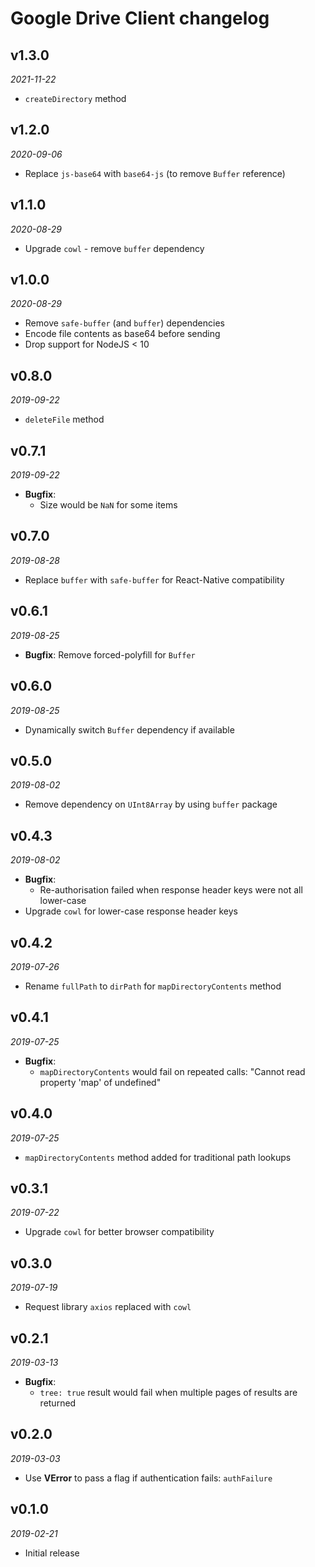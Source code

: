 # Google Drive Client changelog

## v1.3.0
_2021-11-22_

 * `createDirectory` method

## v1.2.0
_2020-09-06_

 * Replace `js-base64` with `base64-js` (to remove `Buffer` reference)

## v1.1.0
_2020-08-29_

 * Upgrade `cowl` - remove `buffer` dependency

## v1.0.0
_2020-08-29_

 * Remove `safe-buffer` (and `buffer`) dependencies
 * Encode file contents as base64 before sending
 * Drop support for NodeJS < 10

## v0.8.0
_2019-09-22_

 * `deleteFile` method

## v0.7.1
_2019-09-22_

 * **Bugfix**:
   * Size would be `NaN` for some items

## v0.7.0
_2019-08-28_

 * Replace `buffer` with `safe-buffer` for React-Native compatibility

## v0.6.1
_2019-08-25_

 * **Bugfix**: Remove forced-polyfill for `Buffer`

## v0.6.0
_2019-08-25_

 * Dynamically switch `Buffer` dependency if available

## v0.5.0
_2019-08-02_

 * Remove dependency on `UInt8Array` by using `buffer` package

## v0.4.3
_2019-08-02_

 * **Bugfix**:
   * Re-authorisation failed when response header keys were not all lower-case
 * Upgrade `cowl` for lower-case response header keys

## v0.4.2
_2019-07-26_

 * Rename `fullPath` to `dirPath` for `mapDirectoryContents` method

## v0.4.1
_2019-07-25_

 * **Bugfix**:
   * `mapDirectoryContents` would fail on repeated calls: "Cannot read property 'map' of undefined"

## v0.4.0
_2019-07-25_

 * `mapDirectoryContents` method added for traditional path lookups

## v0.3.1
_2019-07-22_

 * Upgrade `cowl` for better browser compatibility

## v0.3.0
_2019-07-19_

 * Request library `axios` replaced with `cowl`

## v0.2.1
_2019-03-13_

 * **Bugfix**:
   * `tree: true` result would fail when multiple pages of results are returned

## v0.2.0
_2019-03-03_

 * Use **VError** to pass a flag if authentication fails: `authFailure`

## v0.1.0
_2019-02-21_

 * Initial release
